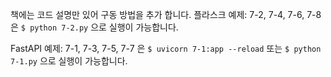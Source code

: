책에는 코드 설명만 있어 구동 방법을 추가 합니다.
플라스크 예제:  7-2, 7-4, 7-6, 7-8 은 
`$ python 7-2.py` 
으로 실행이 가능합니다.

FastAPI 예제: 7-1, 7-3, 7-5, 7-7 은
`$ uvicorn 7-1:app --reload`
또는
`$ python 7-1.py`
으로 실행이 가능합니다.
